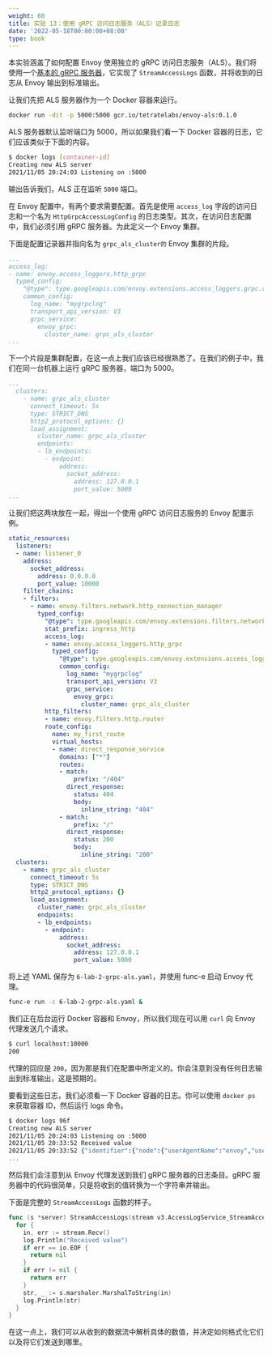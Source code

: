 ```yaml
---
weight: 60
title: 实验 13：使用 gRPC 访问日志服务（ALS）记录日志
date: '2022-05-18T00:00:00+08:00'
type: book
---
```


本实验涵盖了如何配置 Envoy 使用独立的 gRPC 访问日志服务（ALS）。我们将使用一个[基本的 gRPC 服务器](https://github.com/tetratelabs/envoy-als)，它实现了 `StreamAccessLogs` 函数，并将收到的日志从 Envoy 输出到标准输出。

让我们先把 ALS 服务器作为一个 Docker 容器来运行。

```sh
docker run -dit -p 5000:5000 gcr.io/tetratelabs/envoy-als:0.1.0
```

ALS 服务器默认监听端口为 5000，所以如果我们看一下 Docker 容器的日志，它们应该类似于下面的内容。

```sh
$ docker logs [container-id]
Creating new ALS server
2021/11/05 20:24:03 Listening on :5000
```

输出告诉我们，ALS 正在监听 `5000` 端口。

在 Envoy 配置中，有两个要求需要配置。首先是使用 `access_log` 字段的访问日志和一个名为 `HttpGrpcAccessLogConfig` 的日志类型。其次，在访问日志配置中，我们必须引用 gRPC 服务器。为此定义一个 Envoy 集群。

下面是配置记录器并指向名为 `grpc_als_cluster的` Envoy 集群的片段。

```yaml
...
access_log:
- name: envoy.access_loggers.http_grpc
  typed_config:
    "@type": type.googleapis.com/envoy.extensions.access_loggers.grpc.v3.HttpGrpcAccessLogConfig
    common_config:
      log_name: "mygrpclog"
      transport_api_version: V3
      grpc_service: 
        envoy_grpc:
          cluster_name: grpc_als_cluster
...
```

下一个片段是集群配置，在这一点上我们应该已经很熟悉了。在我们的例子中，我们在同一台机器上运行 gRPC 服务器，端口为 5000。

```yaml
...
  clusters:
    - name: grpc_als_cluster
      connect_timeout: 5s
      type: STRICT_DNS
      http2_protocol_options: {}
      load_assignment:
        cluster_name: grpc_als_cluster
        endpoints:
        - lb_endpoints:
          - endpoint:
              address:
                socket_address:
                  address: 127.0.0.1
                  port_value: 5000
...
```

让我们把这两块放在一起，得出一个使用 gRPC 访问日志服务的 Envoy 配置示例。

```yaml
static_resources:
  listeners:
  - name: listener_0
    address:
      socket_address:
        address: 0.0.0.0
        port_value: 10000
    filter_chains:
    - filters:
      - name: envoy.filters.network.http_connection_manager
        typed_config:
          "@type": type.googleapis.com/envoy.extensions.filters.network.http_connection_manager.v3.HttpConnectionManager
          stat_prefix: ingress_http
          access_log:
          - name: envoy.access_loggers.http_grpc
            typed_config:
              "@type": type.googleapis.com/envoy.extensions.access_loggers.grpc.v3.HttpGrpcAccessLogConfig
              common_config:
                log_name: "mygrpclog"
                transport_api_version: V3
                grpc_service: 
                  envoy_grpc:
                    cluster_name: grpc_als_cluster
          http_filters:
          - name: envoy.filters.http.router
          route_config:
            name: my_first_route
            virtual_hosts:
            - name: direct_response_service
              domains: ["*"]
              routes:
              - match:
                  prefix: "/404"
                direct_response:
                  status: 404
                  body:
                    inline_string: "404"
              - match:
                  prefix: "/"
                direct_response:
                  status: 200
                  body:
                    inline_string: "200"
  clusters:
    - name: grpc_als_cluster
      connect_timeout: 5s
      type: STRICT_DNS
      http2_protocol_options: {}
      load_assignment:
        cluster_name: grpc_als_cluster
        endpoints:
        - lb_endpoints:
          - endpoint:
              address:
                socket_address:
                  address: 127.0.0.1
                  port_value: 5000
```

将上述 YAML 保存为 `6-lab-2-grpc-als.yaml`，并使用 func-e 启动 Envoy 代理。

```sh
func-e run -c 6-lab-2-grpc-als.yaml &
```

我们正在后台运行 Docker 容器和 Envoy，所以我们现在可以用 `curl` 向 Envoy 代理发送几个请求。

```sh
$ curl localhost:10000
200
```

代理的回应是 `200`，因为那是我们在配置中所定义的。你会注意到没有任何日志输出到标准输出，这是预期的。

要看到这些日志，我们必须看一下 Docker 容器的日志。你可以使用 `docker ps` 来获取容器 ID，然后运行 logs 命令。

```sh
$ docker logs 96f
Creating new ALS server
2021/11/05 20:24:03 Listening on :5000
2021/11/05 20:33:52 Received value
2021/11/05 20:33:52 {"identifier":{"node":{"userAgentName":"envoy","userAgentBuildVersion":{"version":{"majorNumber":1,"minorNumber":20},"metadata":{"fields":{"build.type":{"stringValue":"RELEASE"},"revision.sha":{"stringValue":"96701cb24611b0f3aac1cc0dd8bf8589fbdf8e9e"},"revision.status":{"stringValue":"Clean"},"ssl.version":{"stringValue":"BoringSSL"}}}},"extensions":[{"name":"envoy.matching.common_inputs.environment_variable","category":"envoy.matching.common_inputs"},{"name":"envoy.access_loggers.file","category":"envoy.access_loggers"},{"name":"envoy.access_loggers.http_grpc","category":"envoy.access_loggers"},{"name":"envoy.access_loggers.open_telemetry","category":"envoy.access_loggers"},{"name":"envoy.access_loggers.stderr","category":"envoy.access_loggers"},{"name":"envoy.access_loggers.stdout","category":"envoy.access_loggers"},{"name":"envoy.acc...
...
```

然后我们会注意到从 Envoy 代理发送到我们 gRPC 服务器的日志条目。gRPC 服务器中的代码很简单，只是将收到的值转换为一个字符串并输出。

下面是完整的 `StreamAccessLogs` 函数的样子。

```go
func (s *server) StreamAccessLogs(stream v3.AccessLogService_StreamAccessLogsServer) error {
  for {
    in, err := stream.Recv()
    log.Println("Received value")
    if err == io.EOF {
      return nil
    }
    if err != nil {
      return err
    }
    str, _ := s.marshaler.MarshalToString(in)
    log.Println(str)
  }
}
```

在这一点上，我们可以从收到的数据流中解析具体的数值，并决定如何格式化它们以及将它们发送到哪里。

